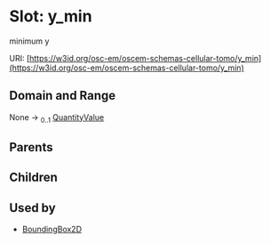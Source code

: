 
# Slot: y_min

minimum y

URI: [https://w3id.org/osc-em/oscem-schemas-cellular-tomo/y_min](https://w3id.org/osc-em/oscem-schemas-cellular-tomo/y_min)


## Domain and Range

None &#8594;  <sub>0..1</sub> [QuantityValue](QuantityValue.md)

## Parents


## Children


## Used by

 * [BoundingBox2D](BoundingBox2D.md)
